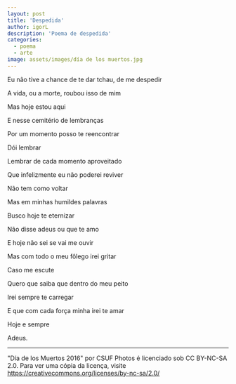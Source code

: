 ```yaml
---
layout: post
title: 'Despedida'
author: igorL
description: 'Poema de despedida'
categories:
  - poema
  - arte
image: assets/images/día de los muertos.jpg
---
```


Eu não tive a chance de te dar tchau, de me despedir

A vida, ou a morte, roubou isso de mim

Mas hoje estou aqui

E nesse cemitério de lembranças

Por um momento posso te reencontrar

Dói lembrar

Lembrar de cada momento aproveitado

Que infelizmente eu não poderei reviver

Não tem como voltar

Mas em minhas humildes palavras

Busco hoje te eternizar

Não disse adeus ou que te amo

E hoje não sei se vai me ouvir

Mas com todo o meu fôlego irei gritar

Caso me escute 

Quero que saiba que dentro do meu peito

Irei sempre te carregar

E que com cada força minha irei te amar

Hoje e sempre

Adeus.

---

"Día de los Muertos 2016" por CSUF Photos é licenciado sob CC BY-NC-SA 2.0. Para ver uma cópia da licença, visite https://creativecommons.org/licenses/by-nc-sa/2.0/
